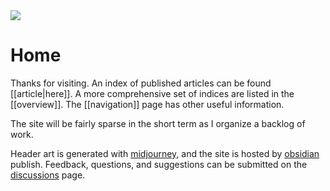 <img src="https://i.redd.it/3g4wpxz9isha1.jpg" class="header-image">

<h1 class="custom-heading">Home</h1>

Thanks for visiting. An index of published articles can be found [[article|here]]. A more comprehensive set of indices are listed in the [[overview]]. The [[navigation]] page has other useful information.

The site will be fairly sparse in the short term as I organize a backlog of work.

Header art is generated with [midjourney](https://www.midjourney.com), and the site is hosted by [obsidian](https://obsidian.md) publish. Feedback, questions, and suggestions can be submitted on the [discussions](https://github.com/harttraveller/rokosphoenix/discussions) page.